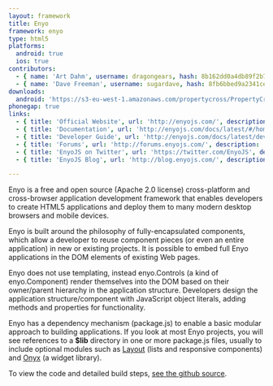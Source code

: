 ```yaml
---
layout: framework
title: Enyo
framework: enyo
type: html5
platforms:
  android: true
  ios: true
contributors:
  - { name: 'Art Dahm', username: dragongears, hash: 8b162dd0a4db89f2b763a5f4be389ef2 }
  - { name: 'Dave Freeman', username: sugardave, hash: 8fb6bbed9a2341ce15f1ab3ea13b2633 }
downloads:
  android: 'https://s3-eu-west-1.amazonaws.com/propertycross/PropertyCross-enyo-239c763f088732780efe5aa9c0bbb75c76dd2738.apk'
phonegap: true
links:
  - { title: 'Official Website', url: 'http://enyojs.com/', description: 'The official EnyoJS website.' }
  - { title: 'Documentation', url: 'http://enyojs.com/docs/latest/#/home', description: 'Comprehensive documentation provided by the makers of EnyoJS.' }
  - { title: 'Developer Guide', url: 'http://enyojs.com/docs/latest/developer-guide/index.html', description: 'The EnyoJS developer guide.' }
  - { title: 'Forums', url: 'http://forums.enyojs.com/', description: 'The official forums provide updates and a platform for asking and answering questions related to the framework.' }
  - { title: 'EnyoJS on Twitter', url: 'https://twitter.com/EnyoJS', description: 'The official EnyoJS Twitter account.' }
  - { title: 'EnyoJS Blog', url: 'http://blog.enyojs.com/', description: 'Updates and information about future releases from the official blog.' }

---
```


Enyo is a free and open source (Apache 2.0 license) cross-platform and cross-browser application development framework that enables developers to create HTML5 applications and deploy them to many modern desktop browsers and mobile devices.  

Enyo is built around the philosophy of fully-encapsulated components, which allow a developer to reuse component pieces (or even an entire application) in new or existing projects.  It is possible to embed full Enyo applications in the DOM elements of existing Web pages.

Enyo does not use templating, instead enyo.Controls (a kind of enyo.Component) render themselves into the DOM based on their owner/parent hierarchy in the application structure. Developers design the application structure/component with JavaScript object literals, adding methods and properties for functionality.

Enyo has a dependency mechanism (package.js) to enable a basic modular approach to building applications.  If you look at most Enyo projects, you will see references to a __$lib__ directory in one or more package.js files, usually to include optional modules such as [Layout](https://github.com/enyojs/layout) (lists and responsive components) and [Onyx](https://github.com/enyojs/onyx) (a widget library).


To view the code and detailed build steps, <a href='{{ site.githuburl }}/tree/master/enyo'>see the github source</a>.
